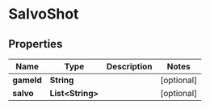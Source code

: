 
# SalvoShot

## Properties
Name | Type | Description | Notes
------------ | ------------- | ------------- | -------------
**gameId** | **String** |  |  [optional]
**salvo** | **List&lt;String&gt;** |  |  [optional]




